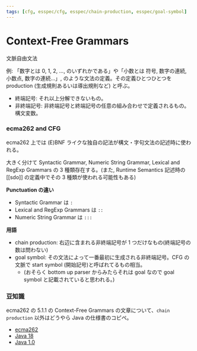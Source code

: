 ```yaml
---
tags: [cfg, esspec/cfg, esspec/chain-production, esspec/goal-symbol]
---
```


# Context-Free Grammars

文脈自由文法

例: 「数字とは 0, 1, 2, ..., のいずれかである」や「小数とは 符号, 数字の連続, 小数点, 数字の連続...」, のような文法の定義。その定義ひとつひとつを production (生成規則あるいは導出規則など) と呼ぶ。

- 終端記号: それ以上分解できないもの。
- 非終端記号: 非終端記号と終端記号の任意の組み合わせで定義されるもの。構文変数。

### ecma262 and CFG

ecma262 上では (E)BNF ライクな独自の記法が構文・字句文法の記述時に使われる。

大きく分けて Syntactic Grammar, Numeric String Grammar, Lexical and RegExp Grammars の 3 種類存在する。(また, Runtime Semantics 記述時の [[sdo]] の定義中でその 3 種類が使われる可能性もある)

**Punctuation の違い**

- Syntactic Grammar は `:`
- Lexical and RegExp Grammars は `::`
- Numeric String Grammar は `:::`

**用語**

- chain production: 右辺に含まれる非終端記号が 1 つだけなもの(終端記号の数は問わない)
- goal symbol: その文法によって一番最初に生成される非終端記号。CFG の文脈で start symbol (開始記号)と呼ばれてるもの相当。
  - (おそらく bottom up parser からみたらそれは goal なので goal symbol と記載されていると思われる。)

### 豆知識

ecma262 の 5.1.1 の Context-Free Grammars の文章について、`chain production` 以外はどうやら Java の仕様書のコピペ。

- [ecma262](https://tc39.es/ecma262/#sec-context-free-grammars)
- [Java 18](https://docs.oracle.com/javase/specs/jls/se18/html/jls-2.html)
- [Java 1.0](http://titanium.cs.berkeley.edu/doc/java-langspec-1.0/2.doc.html)
